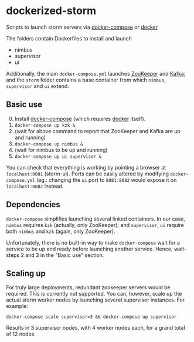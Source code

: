 # dockerized-storm

Scripts to launch storm servers via [docker-compose](https://docs.docker.com/compose/) or [docker](https://docs.docker.com/)

The folders contain Dockerfiles to install and launch
- nimbus 
- supervisor
- ui

Additionally, the main `docker-compose.yml` launches [ZooKeeper](https://zookeeper.apache.org/) and [Kafka](http://kafka.apache.org/); and the `storm` folder contains a base container from which `nimbus`, `supervisor` and `ui` extend.

## Basic use

0. Install [docker-compose](https://docs.docker.com/compose/) (which requires [docker](https://docs.docker.com/installation/) itself).
1. `docker-compose up kzk &`
2. (wait for above command to report that ZooKeeper and Kafka are up and running)
3. `docker-compose up nimbus &`
4. (wait for nimbus to be up and running)
5. `docker-compose up ui supervisor &`

You can check that everything is working by pointing a browser at `localhost:8081` (storm-ui). Ports can be easily altered by modifying `docker-compose.yml` (eg.: changing the `ui` port to `8081:8082` would expose it on `localhost:8082` instead.

## Dependencies

`docker-compose` simplifies launching several linked containers. In our case,  `nimbus` requires `kzk` (actually, only ZooKeeper); and `supervisor`, `ui` require both `nimbus` and `kzk` (again, only ZooKeeper).

Unfortunately, there is no built-in way to make `docker-compose` wait for a service to be up and ready before launching another service. Hence, wait-steps 2 and 3 in the "Basic use" section.

## Scaling up

For truly large deployments, redundant zookeeper servers would be required. This is currently not supported. You can, however, scale up the actual storm worker nodes by launching several supervisor instances. For example:

`docker-compose scale supervisor=3 && docker-compose up supervisor`

Results in 3 supervisor nodes, with 4 worker nodes each, for a grand total of 12 nodes.
